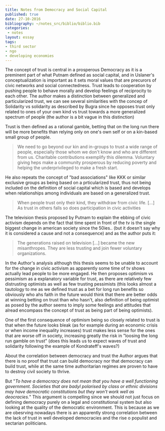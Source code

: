 ```yaml
---
title: Notes from Democracy and Social Capital
published: true
date: 27-10-2016
bibliography: ~/notes_src/biblio/biblio.bib
categories:
 - notes
layout: essay
tags:
- third sector
- ngo
- developing economies
---
```



The concept of trust is central in a prosperous Democracy as it is a preminent part of what Putnam defined as social capital, and in Uslaner's conceptualization is important as it sets moral values that are precurors of civic networks and social connectedness. Trust leads to cooperation by pushing people to behave morally and develop feelings of reciprocity to each other.
The author makes a distinction between generalized and particularized trust, we can see several similarities with the concep of Solidarity vs solidarity as described by Bugra since he opposes trust only related to ones of your own kind vs trust towards a more generalized spectrum of people (the author is a bit vague in this distinction)

Trust is then defined as a rational gamble, betting that on the long run there will be more benefits than relying only on one's own self or on a kin-based small group of people.

>We need to go beyond our kin and in-groups to trust a wide range of people, especially those whom we don't know and who are different from us. Charitable contributions exemplify this dilemma. Voluntary giving heps make a community prosperous by reducing poverty and helping the underprivileged to make a fresh start.

He also repeats the concept of "bad associations" like KKK or similar exclusive groups as being based on a prticularized trust, thus not being included on the definition of social capital which is based and develops when relationships among individuals are based on a generalized trust.

>When people trust only their kind, they withdraw from civic life. [...] As trust in others falls so does participation in civic activities

The television thesis proposed by Putnam to explain the ebbing of civic activism depends on the fact that time spent in front of the tv is the single biggest change in american society since the 50ies.. (but it doesn't say why it is considered a cause and not a consequence) and as the author puts it:
>The generations raised on television [...] became the new misanthropes. They are less trusting and join fewer voluntary organizations.

In the Author's analysis although this thesis seems to be unable to account for the change in civic activism as apparently some time of tv shows actually lead people to be more engaged. He then proposes optimism vs pessimism as a explanatory variable for trust, as there are relatively few distrusting optimists as well as few trusting pessimists (this looks almost a tautology to me as we defined trust as a bet for long run benefits so obviously who ahs faith in the future would think that there are better odds at winning betting on trust than who hasn't, also definition of being optimist as posed by the author seems to imply some feelings and attitudes that alread encompass the concept of trust as being part of being optimists).

One of the first consequence of optimism being so closely related to trust is that when the future looks bleak (as for example during an economic crisis or when income inequality increases) trust makes less sense for the ones that are worse off in society, increasing greatly the risk in "loosing the long run gamble on trust" (does this leads us to expect waves of trust and solidarity following the example of Kondrateff's waves?)

About the correlation between democracy and trust the Author argues that there is no proof that trust can build democracy nor that democracy can build trust, while at the same time authoritarian regimes are proven to have to destroy civil society to thrive.

But "*To have a democracy does not mean that you have a well functioning government. Societies that are badyl polarised by class or ethnic divisions may have democratic constitutions but they won't work well as deocracies.*" This argument is compelling since we should not just focus on defining democracy purely on a legal and constitutional system but also looking at the quality of the democratic environment. This is because as we are obesrving nowadays there is an apparently strong correlation between the lack of trust in well developed democracies and the rise o populist and sectarian politicians.
